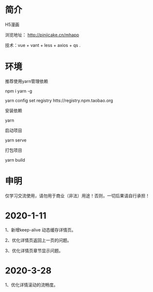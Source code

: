 # 简介
H5漫画

浏览地址： http://pinjicake.cn/mhapp

技术：vue + vant + less + axios + qs .
# 环境

推荐使用yarn管理依赖

npm i yarn -g

yarn config set registry htts://registry.npm.taobao.org

安装依赖

yarn 

启动项目

yarn serve 

打包项目

yarn build 

# 申明

 仅学习交流使用，请勿用于商业（非法）用途！否则，一切后果请自行承担！

# 2020-1-11

1、新增keep-alive 动态缓存详情页。

2、优化详情页返回上一页的问题。

3、优化详情页章节显示问题。

# 2020-3-28

1、优化详情滚动的流畅度。


